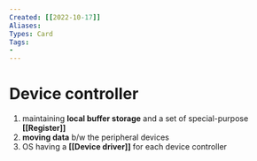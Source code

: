```yaml
---
Created: [[2022-10-17]]
Aliases: 
Types: Card
Tags: 
- 
---
```

# Device controller
1. maintaining **local buffer storage** and a set of special-purpose **[[Register]]**
2. **moving data** b/w the peripheral devices
3. OS having a **[[Device driver]]** for each device controller